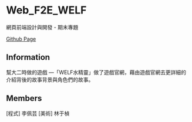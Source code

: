 # Web_F2E_WELF
網頁前端設計與開發 - 期末專題

[Github Page](https://peiyunlee.github.io/Web_F2E_WELF/)

## Information
幫大二時做的遊戲 —「WELF水精靈」做了遊戲官網，藉由遊戲官網去更詳細的介紹背後的故事背景與角色們的故事。

## Members
[程式] 李佩芸
[美術] 林于楨
